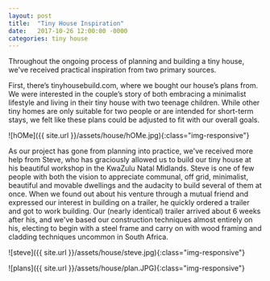 ```yaml
---
layout: post
title:  "Tiny House Inspiration"
date:   2017-10-26 12:00:00 -0000
categories: tiny house
---
```


Throughout the ongoing process of planning and building a tiny house, we've received practical inspiration from two primary sources.

First, there’s tinyhousebuild.com, where we bought our house’s plans from. We were interested in the couple’s story of both embracing a minimalist lifestyle and living in their tiny house with two teenage children. While other tiny homes are only suitable for two people or are intended for short-term stays, we felt like these plans could be adjusted to fit with our overall goals.

![hOMe]({{ site.url }}/assets/house/hOMe.jpg){:class="img-responsive"}


As our project has gone from planning into practice, we've received more help from Steve, who has graciously allowed us to build our tiny house at his beautiful workshop in the KwaZulu Natal Midlands. Steve is one of few people with both the vision to appreciate communal, off grid, minimalist, beautiful and movable dwellings and the audacity to build several of them at once. When we found out about his venture through a mutual friend and expressed our interest in building on a trailer, he quickly ordered a trailer and got to work building. Our (nearly identical) trailer arrived about 6 weeks after his, and we've based our construction techniques almost entirely on his, electing to begin with a steel frame and carry on with wood framing and cladding techniques uncommon in South Africa.

![steve]({{ site.url }}/assets/house/steve.jpg){:class="img-responsive"}

![plans]({{ site.url }}/assets/house/plan.JPG){:class="img-responsive"}
